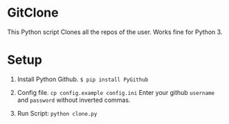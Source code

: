 # GitClone
This Python script Clones all the repos of the user. Works fine for Python 3.

# Setup
1. Install Python Github.
`$ pip install PyGithub`

2. Config file.
`cp config.example config.ini`
Enter your github `username` and `password` without inverted commas.

3. Run Script:
`python clone.py`